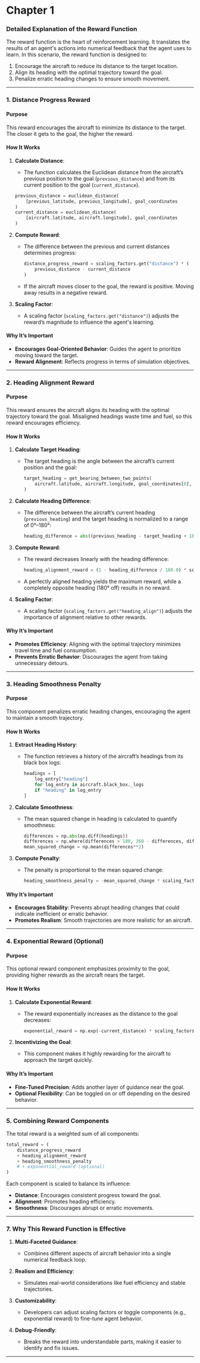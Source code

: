 # Chapter 1

### **Detailed Explanation of the Reward Function**

The reward function is the heart of reinforcement learning. It translates the results of an agent's actions into numerical feedback that the agent uses to learn. In this scenario, the reward function is designed to:
1. Encourage the aircraft to reduce its distance to the target location.
2. Align its heading with the optimal trajectory toward the goal.
3. Penalize erratic heading changes to ensure smooth movement.

---

### **1. Distance Progress Reward**

#### **Purpose**
This reward encourages the aircraft to minimize its distance to the target. The closer it gets to the goal, the higher the reward.

#### **How It Works**
1. **Calculate Distance**:
   - The function calculates the Euclidean distance from the aircraft’s previous position to the goal (`previous_distance`) and from its current position to the goal (`current_distance`).

   ```python
   previous_distance = euclidean_distance(
       [previous_latitude, previous_longitude], goal_coordinates
   )
   current_distance = euclidean_distance(
       [aircraft.latitude, aircraft.longitude], goal_coordinates
   )
   ```

2. **Compute Reward**:
   - The difference between the previous and current distances determines progress:
     ```python
     distance_progress_reward = scaling_factors.get("distance") * (
         previous_distance - current_distance
     )
     ```
   - If the aircraft moves closer to the goal, the reward is positive. Moving away results in a negative reward.

3. **Scaling Factor**:
   - A scaling factor (`scaling_factors.get("distance")`) adjusts the reward’s magnitude to influence the agent's learning.

#### **Why It’s Important**
- **Encourages Goal-Oriented Behavior**: Guides the agent to prioritize moving toward the target.
- **Reward Alignment**: Reflects progress in terms of simulation objectives.

---

### **2. Heading Alignment Reward**

#### **Purpose**
This reward ensures the aircraft aligns its heading with the optimal trajectory toward the goal. Misaligned headings waste time and fuel, so this reward encourages efficiency.

#### **How It Works**
1. **Calculate Target Heading**:
   - The target heading is the angle between the aircraft’s current position and the goal:
     ```python
     target_heading = get_bearing_between_two_points(
         aircraft.latitude, aircraft.longitude, goal_coordinates[0], goal_coordinates[1]
     )
     ```

2. **Calculate Heading Difference**:
   - The difference between the aircraft’s current heading (`previous_heading`) and the target heading is normalized to a range of 0°–180°:
     ```python
     heading_difference = abs((previous_heading - target_heading + 180) % 360 - 180)
     ```

3. **Compute Reward**:
   - The reward decreases linearly with the heading difference:
     ```python
     heading_alignment_reward = (1 - heading_difference / 180.0) * scaling_factors.get("heading_align")
     ```
   - A perfectly aligned heading yields the maximum reward, while a completely opposite heading (180° off) results in no reward.

4. **Scaling Factor**:
   - A scaling factor (`scaling_factors.get("heading_align")`) adjusts the importance of alignment relative to other rewards.

#### **Why It’s Important**
- **Promotes Efficiency**: Aligning with the optimal trajectory minimizes travel time and fuel consumption.
- **Prevents Erratic Behavior**: Discourages the agent from taking unnecessary detours.

---

### **3. Heading Smoothness Penalty**

#### **Purpose**
This component penalizes erratic heading changes, encouraging the agent to maintain a smooth trajectory.

#### **How It Works**
1. **Extract Heading History**:
   - The function retrieves a history of the aircraft’s headings from its black box logs:
     ```python
     headings = [
         log_entry["heading"]
         for log_entry in aircraft.black_box._logs
         if "heading" in log_entry
     ]
     ```

2. **Calculate Smoothness**:
   - The mean squared change in heading is calculated to quantify smoothness:
     ```python
     differences = np.abs(np.diff(headings))
     differences = np.where(differences > 180, 360 - differences, differences)
     mean_squared_change = np.mean(differences**2)
     ```

3. **Compute Penalty**:
   - The penalty is proportional to the mean squared change:
     ```python
     heading_smoothness_penalty = -mean_squared_change * scaling_factors.get("heading_smoothness")
     ```

#### **Why It’s Important**
- **Encourages Stability**: Prevents abrupt heading changes that could indicate inefficient or erratic behavior.
- **Promotes Realism**: Smooth trajectories are more realistic for an aircraft.

---

### **4. Exponential Reward (Optional)**

#### **Purpose**
This optional reward component emphasizes proximity to the goal, providing higher rewards as the aircraft nears the target.

#### **How It Works**
1. **Calculate Exponential Reward**:
   - The reward exponentially increases as the distance to the goal decreases:
     ```python
     exponential_reward = np.exp(-current_distance) * scaling_factors.get("exp_progress")
     ```

2. **Incentivizing the Goal**:
   - This component makes it highly rewarding for the aircraft to approach the target quickly.

#### **Why It’s Important**
- **Fine-Tuned Precision**: Adds another layer of guidance near the goal.
- **Optional Flexibility**: Can be toggled on or off depending on the desired behavior.

---

### **5. Combining Reward Components**

The total reward is a weighted sum of all components:
```python
total_reward = (
    distance_progress_reward
    + heading_alignment_reward
    + heading_smoothness_penalty
    # + exponential_reward (optional)
)
```

Each component is scaled to balance its influence:
- **Distance**: Encourages consistent progress toward the goal.
- **Alignment**: Promotes heading efficiency.
- **Smoothness**: Discourages abrupt or erratic movements.

---

### **7. Why This Reward Function is Effective**

1. **Multi-Faceted Guidance**:
   - Combines different aspects of aircraft behavior into a single numerical feedback loop.

2. **Realism and Efficiency**:
   - Simulates real-world considerations like fuel efficiency and stable trajectories.

3. **Customizability**:
   - Developers can adjust scaling factors or toggle components (e.g., exponential reward) to fine-tune agent behavior.

4. **Debug-Friendly**:
   - Breaks the reward into understandable parts, making it easier to identify and fix issues.

---